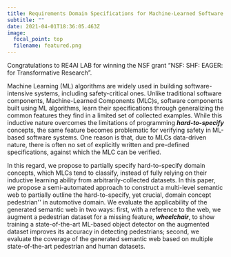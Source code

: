 ```yaml
---
title: Requirements Domain Specifications for Machine-Learned Software Components
subtitle: ""
date: 2021-04-01T18:36:05.463Z
image:
  focal_point: top
  filename: featured.png
---
```

Congratulations to RE4AI LAB for winning the NSF grant “NSF: SHF: EAGER: for Transformative Research”.

<!--more-->

Machine Learning (ML) algorithms are widely used in building software-intensive systems, including safety-critical ones. Unlike traditional software components, Machine-Learned Components (MLC)s, software components built using ML algorithms, learn their specifications through generalizing the common features they find in a limited set of collected examples. While this inductive nature overcomes the limitations of programming ***hard-to-specify*** concepts, the same feature becomes problematic for verifying safety in ML-based software systems. One reason is that, due to MLCs data-driven nature, there is often no set of explicitly written and pre-defined specifications, against which the MLC can be verified.

In this regard, we propose to partially specify hard-to-specify domain concepts, which MLCs tend to classify, instead of fully relying on their inductive learning ability from arbitrarily-collected datasets. In this paper, we propose a semi-automated approach to construct a multi-level semantic web to partially outline the hard-to-specify, yet crucial, domain concept pedestrian'' in automotive domain. We evaluate the applicability of the generated semantic web in two ways: first, with a reference to the web, we augment a pedestrian dataset for a missing feature, ***wheelchair***, to show training a state-of-the-art ML-based object detector on the augmented dataset improves its accuracy in detecting pedestrians; second, we evaluate the coverage of the generated semantic web based on multiple state-of-the-art pedestrian and human datasets.